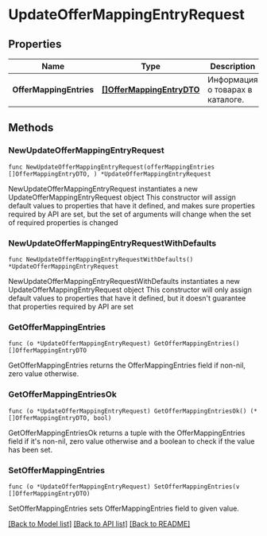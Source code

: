 # UpdateOfferMappingEntryRequest

## Properties

Name | Type | Description | Notes
------------ | ------------- | ------------- | -------------
**OfferMappingEntries** | [**[]OfferMappingEntryDTO**](OfferMappingEntryDTO.md) | Информация о товарах в каталоге. | 

## Methods

### NewUpdateOfferMappingEntryRequest

`func NewUpdateOfferMappingEntryRequest(offerMappingEntries []OfferMappingEntryDTO, ) *UpdateOfferMappingEntryRequest`

NewUpdateOfferMappingEntryRequest instantiates a new UpdateOfferMappingEntryRequest object
This constructor will assign default values to properties that have it defined,
and makes sure properties required by API are set, but the set of arguments
will change when the set of required properties is changed

### NewUpdateOfferMappingEntryRequestWithDefaults

`func NewUpdateOfferMappingEntryRequestWithDefaults() *UpdateOfferMappingEntryRequest`

NewUpdateOfferMappingEntryRequestWithDefaults instantiates a new UpdateOfferMappingEntryRequest object
This constructor will only assign default values to properties that have it defined,
but it doesn't guarantee that properties required by API are set

### GetOfferMappingEntries

`func (o *UpdateOfferMappingEntryRequest) GetOfferMappingEntries() []OfferMappingEntryDTO`

GetOfferMappingEntries returns the OfferMappingEntries field if non-nil, zero value otherwise.

### GetOfferMappingEntriesOk

`func (o *UpdateOfferMappingEntryRequest) GetOfferMappingEntriesOk() (*[]OfferMappingEntryDTO, bool)`

GetOfferMappingEntriesOk returns a tuple with the OfferMappingEntries field if it's non-nil, zero value otherwise
and a boolean to check if the value has been set.

### SetOfferMappingEntries

`func (o *UpdateOfferMappingEntryRequest) SetOfferMappingEntries(v []OfferMappingEntryDTO)`

SetOfferMappingEntries sets OfferMappingEntries field to given value.



[[Back to Model list]](../README.md#documentation-for-models) [[Back to API list]](../README.md#documentation-for-api-endpoints) [[Back to README]](../README.md)



